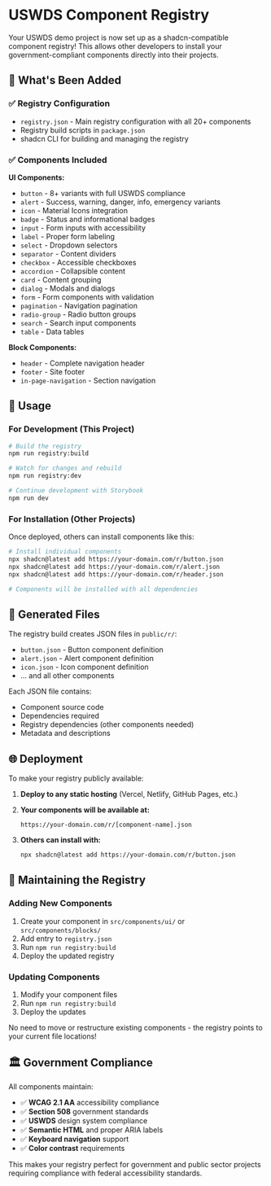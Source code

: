 # USWDS Component Registry

Your USWDS demo project is now set up as a shadcn-compatible component registry! This allows other developers to install your government-compliant components directly into their projects.

## 🎯 What's Been Added

### ✅ Registry Configuration
- `registry.json` - Main registry configuration with all 20+ components
- Registry build scripts in `package.json`
- shadcn CLI for building and managing the registry

### ✅ Components Included
**UI Components:**
- `button` - 8+ variants with full USWDS compliance
- `alert` - Success, warning, danger, info, emergency variants
- `icon` - Material Icons integration
- `badge` - Status and informational badges
- `input` - Form inputs with accessibility
- `label` - Proper form labeling
- `select` - Dropdown selectors
- `separator` - Content dividers
- `checkbox` - Accessible checkboxes
- `accordion` - Collapsible content
- `card` - Content grouping
- `dialog` - Modals and dialogs
- `form` - Form components with validation
- `pagination` - Navigation pagination
- `radio-group` - Radio button groups
- `search` - Search input components
- `table` - Data tables

**Block Components:**
- `header` - Complete navigation header
- `footer` - Site footer
- `in-page-navigation` - Section navigation

## 🚀 Usage

### For Development (This Project)
```bash
# Build the registry
npm run registry:build

# Watch for changes and rebuild
npm run registry:dev

# Continue development with Storybook
npm run dev
```

### For Installation (Other Projects)
Once deployed, others can install components like this:

```bash
# Install individual components
npx shadcn@latest add https://your-domain.com/r/button.json
npx shadcn@latest add https://your-domain.com/r/alert.json
npx shadcn@latest add https://your-domain.com/r/header.json

# Components will be installed with all dependencies
```

## 📁 Generated Files

The registry build creates JSON files in `public/r/`:
- `button.json` - Button component definition
- `alert.json` - Alert component definition  
- `icon.json` - Icon component definition
- ... and all other components

Each JSON file contains:
- Component source code
- Dependencies required
- Registry dependencies (other components needed)
- Metadata and descriptions

## 🌐 Deployment

To make your registry publicly available:

1. **Deploy to any static hosting** (Vercel, Netlify, GitHub Pages, etc.)
2. **Your components will be available at:**
   ```
   https://your-domain.com/r/[component-name].json
   ```

3. **Others can install with:**
   ```bash
   npx shadcn@latest add https://your-domain.com/r/button.json
   ```

## 🔧 Maintaining the Registry

### Adding New Components
1. Create your component in `src/components/ui/` or `src/components/blocks/`
2. Add entry to `registry.json`
3. Run `npm run registry:build`
4. Deploy the updated registry

### Updating Components
1. Modify your component files
2. Run `npm run registry:build` 
3. Deploy the updates

No need to move or restructure existing components - the registry points to your current file locations!

## 🏛️ Government Compliance

All components maintain:
- ✅ **WCAG 2.1 AA** accessibility compliance
- ✅ **Section 508** government standards  
- ✅ **USWDS** design system compliance
- ✅ **Semantic HTML** and proper ARIA labels
- ✅ **Keyboard navigation** support
- ✅ **Color contrast** requirements

This makes your registry perfect for government and public sector projects requiring compliance with federal accessibility standards.
